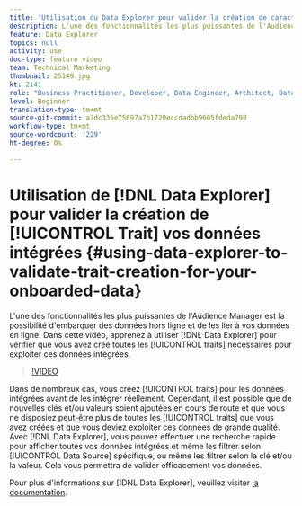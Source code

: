 ```yaml
---
title: 'Utilisation du Data Explorer pour valider la création de caractéristiques pour vos données intégrées '
description: L'une des fonctionnalités les plus puissantes de l'Audience Manager est la possibilité d'embarquer des données hors ligne et de les lier à vos données en ligne. Dans cette vidéo, découvrez comment utiliser le Data Explorer pour vérifier que vous avez créé toutes les caractéristiques nécessaires pour exploiter ces données intégrées.
feature: Data Explorer
topics: null
activity: use
doc-type: feature video
team: Technical Marketing
thumbnail: 25149.jpg
kt: 2141
role: "Business Practitioner, Developer, Data Engineer, Architect, Data Architect, Administrator, Leader"
level: Beginner
translation-type: tm+mt
source-git-commit: a7dc335e75697a7b1720eccdadbb9605fdeda798
workflow-type: tm+mt
source-wordcount: '229'
ht-degree: 0%

---
```



# Utilisation de [!DNL Data Explorer] pour valider la création de [!UICONTROL Trait] vos données intégrées {#using-data-explorer-to-validate-trait-creation-for-your-onboarded-data}

L&#39;une des fonctionnalités les plus puissantes de l&#39;Audience Manager est la possibilité d&#39;embarquer des données hors ligne et de les lier à vos données en ligne. Dans cette vidéo, apprenez à utiliser [!DNL Data Explorer] pour vérifier que vous avez créé toutes les [!UICONTROL traits] nécessaires pour exploiter ces données intégrées.

>[!VIDEO](https://video.tv.adobe.com/v/25149/?quality=12)

Dans de nombreux cas, vous créez [!UICONTROL traits] pour les données intégrées avant de les intégrer réellement. Cependant, il est possible que de nouvelles clés et/ou valeurs soient ajoutées en cours de route et que vous ne disposiez peut-être plus de toutes les [!UICONTROL traits] que vous avez créées et que vous deviez exploiter ces données de grande qualité. Avec [!DNL Data Explorer], vous pouvez effectuer une recherche rapide pour afficher toutes vos données intégrées et même les filtrer selon [!UICONTROL Data Source] spécifique, ou même les filtrer selon la clé et/ou la valeur. Cela vous permettra de valider efficacement vos données.

Pour plus d&#39;informations sur [!DNL Data Explorer], veuillez visiter [la documentation](https://experiencecloud.adobe.com/resources/help/en_US/aam/data-explorer.html).